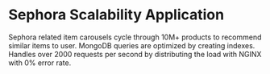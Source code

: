 # Sephora Scalability Application

Sephora related item carousels cycle through 10M+ products to recommend similar items to user. MongoDB queries are optimized by creating indexes. Handles over 2000 requests per second by distributing the load with NGINX with 0% error rate.
